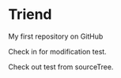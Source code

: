 # Triend
My first repository on GitHub

Check in for modification test.


Check out test from sourceTree.